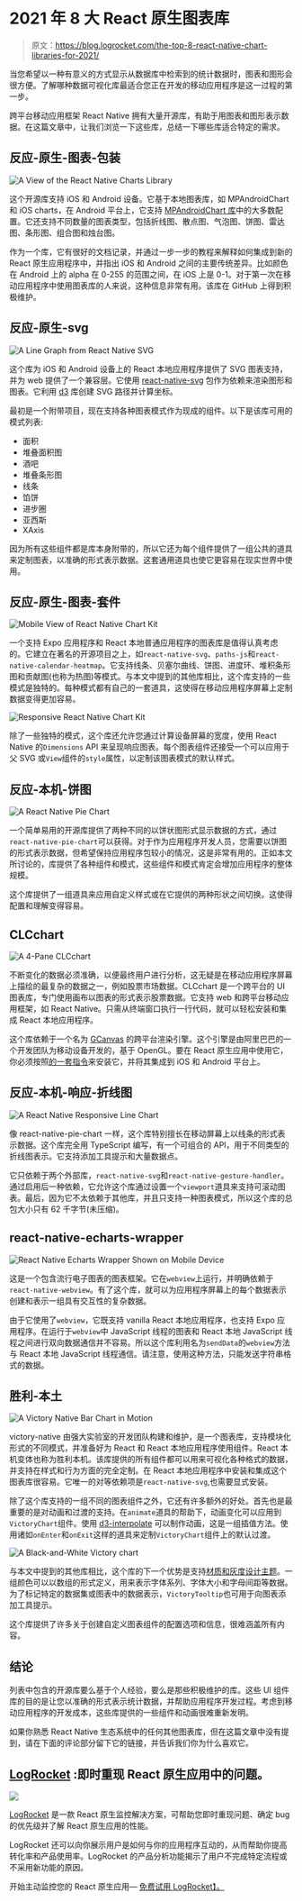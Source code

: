 # 2021 年 8 大 React 原生图表库

> 原文：<https://blog.logrocket.com/the-top-8-react-native-chart-libraries-for-2021/>

当您希望以一种有意义的方式显示从数据库中检索到的统计数据时，图表和图形会很方便。了解哪种数据可视化库最适合您正在开发的移动应用程序是这一过程的第一步。

跨平台移动应用框架 React Native 拥有大量开源库，有助于用图表和图形表示数据。在这篇文章中，让我们浏览一下这些库，总结一下哪些库适合特定的需求。

## 反应-原生-图表-包装

![A View of the React Native Charts Library](img/e35bdeb10c6c966323a49e914eabd9f4.png)

这个开源库支持 iOS 和 Android 设备。它基于本地图表库，如 MPAndroidChart 和 iOS charts，在 Android 平台上，它支持 [MPAndroidChart 库](https://github.com/PhilJay/MPAndroidChart)中的大多数配置。它还支持不同数量的图表类型，包括折线图、散点图、气泡图、饼图、雷达图、条形图、组合图和烛台图。

作为一个库，它有很好的文档记录，并通过一步一步的教程来解释如何集成到新的 React 原生应用程序中，并指出 iOS 和 Android 之间的主要传统差异。比如颜色在 Android 上的 alpha 在 0-255 的范围之间，在 iOS 上是 0-1。对于第一次在移动应用程序中使用图表库的人来说，这种信息非常有用。该库在 GitHub 上得到积极维护。

## 反应-原生-svg

![A Line Graph from React Native SVG](img/ae02475a88279d4f2efa946198c0c623.png)

这个库为 iOS 和 Android 设备上的 React 本地应用程序提供了 SVG 图表支持，并为 web 提供了一个兼容层。它使用 [react-native-svg](https://github.com/react-native-svg/react-native-svg) 包作为依赖来渲染图形和图表。它利用 [d3](https://d3js.org/) 库创建 SVG 路径并计算坐标。

最初是一个附带项目，现在支持各种图表模式作为现成的组件。以下是该库可用的模式列表:

*   面积
*   堆叠面积图
*   酒吧
*   堆叠条形图
*   线条
*   馅饼
*   进步圈
*   亚西斯
*   XAxis

因为所有这些组件都是库本身附带的，所以它还为每个组件提供了一组公共的道具来定制图表，以准确的形式表示数据。这套通用道具也使它更容易在现实世界中使用。

## 反应-原生-图表-套件

![Mobile View of React Native Chart Kit](img/5e068ed3ffe9395b4122c1ae4369efe9.png)

一个支持 Expo 应用程序和 React 本地普通应用程序的图表库是值得认真考虑的。它建立在著名的开源项目之上，如`react-native-svg`、`paths-js`和`react-native-calendar-heatmap`。它支持线条、贝塞尔曲线、饼图、进度环、堆积条形图和贡献图(也称为热图)等模式。与本文中提到的其他库相比，这个库支持的一些模式是独特的。每种模式都有自己的一套道具，这使得在移动应用程序屏幕上定制数据变得更加容易。

![Responsive React Native Chart Kit](img/2975f5d6a58ebcaa0c551e2ff36f79b1.png)

除了一些独特的模式，这个库还允许您通过计算设备屏幕的宽度，使用 React Native 的`Dimensions` API 来呈现响应图表。每个图表组件还接受一个可以应用于父 SVG 或`View`组件的`style`属性，以定制该图表模式的默认样式。

## 反应-本机-饼图

![A React Native Pie Chart](img/83f70b56a8f7affde941f7a25952f0b5.png)

一个简单易用的开源库提供了两种不同的以饼状图形式显示数据的方式，通过`react-native-pie-chart`可以获得。对于作为应用程序开发人员，您需要以饼图的形式表示数据，但希望保持应用程序包较小的情况，这是非常有用的。正如本文所讨论的，库提供了各种组件和模式，这些组件和模式肯定会增加应用程序的整体规模。

这个库提供了一组道具来应用自定义样式或在它提供的两种形状之间切换。这使得配置和理解变得容易。

## CLCchart

![A 4-Pane CLCchart](img/1d92ca251513ef57153dc775da04f743.png)

不断变化的数据必须准确，以便最终用户进行分析，这无疑是在移动应用程序屏幕上描绘的最复杂的数据之一，例如股票市场数据。CLCchart 是一个跨平台的 UI 图表库，专门使用画布以图表的形式表示股票数据。它支持 web 和跨平台移动应用框架，如 React Native。只需从终端窗口执行一行代码，就可以轻松安装和集成 React 本地应用程序。

这个库依赖于一个名为 [GCanvas](https://github.com/alibaba/GCanvas) 的跨平台渲染引擎。这个引擎是由阿里巴巴的一个开发团队为移动设备开发的，基于 OpenGL。要在 React 原生应用中使用它，你必须按照[的一套指令](https://alibaba.github.io/GCanvas/docs/Integrate%20GCanvas%20on%20ReactNative.html)来安装它，并将其集成到 iOS 和 Android 平台上。

## 反应-本机-响应-折线图

![A React Native Responsive Line Chart](img/d66fd33e97bb728bb4a3e9693e54936b.png)

像 react-native-pie-chart 一样，这个库特别擅长在移动屏幕上以线条的形式表示数据。这个库完全用 TypeScript 编写，有一个可组合的 API，用于不同类型的折线图表示。它支持添加工具提示和大量数据点。

它只依赖于两个外部库，`react-native-svg`和`react-native-gesture-handler`。通过启用后一种依赖，它允许这个库通过设置一个`viewport`道具来支持可滚动图表。最后，因为它不太依赖于其他库，并且只支持一种图表模式，所以这个库的总包大小只有 62 千字节(未压缩)。

## react-native-echarts-wrapper

![React Native Echarts Wrapper Shown on Mobile Device](img/6226cf9ff31f211115a0dede0f828000.png)

这是一个包含流行电子图表的图表框架。它在`webview`上运行，并明确依赖于`react-native-webview`。有了这个库，就可以为应用程序屏幕上的每个数据表示创建和表示一组具有交互性的复杂数据。

由于它使用了`webview`，它既支持 vanilla React 本地应用程序，也支持 Expo 应用程序。在运行于`webview`中 JavaScript 线程的图表和 React 本地 JavaScript 线程之间进行双向数据通信并不容易。所以这个库利用名为`sendData`的`webview`方法与 React 本地 JavaScript 线程通信。请注意，使用这种方法，只能发送字符串格式的数据。

## 胜利-本土

![A Victory Native Bar Chart in Motion](img/8ecbf26fdf1094a69b625526ee77ddbe.png)

victory-native 由强大实验室的开发团队构建和维护，是一个图表库，支持模块化形式的不同模式，并准备好为 React 和 React 本地应用程序使用组件。React 本机变体也称为胜利本机。该库提供的所有组件都可以用来可视化各种格式的数据，并支持在样式和行为方面的完全定制。在 React 本地应用程序中安装和集成这个图表库很容易。它唯一的对等依赖项是`react-native-svg`,也需要显式安装。

除了这个库支持的一组不同的图表组件之外，它还有许多额外的好处。首先也是最重要的是对动画和过渡的支持。在`animate`道具的帮助下，动画变化可以应用到`VictoryChart`组件。使用 [d3-interpolate](https://github.com/d3/d3-interpolate) 可以制作动画，这是一组插值方法。使用诸如`onEnter`和`onExit`这样的道具来定制`VictoryChart`组件上的默认过渡。

![A Black-and-White Victory chart](img/fa0d7afd8b9fe78dd3165846fca54c12.png)

与本文中提到的其他库相比，这个库的下一个优势是支持[材质和灰度设计主题](https://formidable.com/open-source/victory/guides/themes)。一组颜色可以以数组的形式定义，用来表示字体系列、字体大小和字母间距等数据。为了标记特定的数据集或图表中的数据表示，`VictoryTooltip`也可用于向图表添加工具提示。

这个库提供了许多关于创建自定义图表组件的配置选项和信息，很难涵盖所有内容。

## 结论

列表中包含的开源库要么基于个人经验，要么是那些积极维护的库。这些 UI 组件库的目的是让您以准确的形式表示统计数据，并帮助应用程序开发过程。考虑到移动应用程序的开发成本，这些库提供的一些组件和动画很难重新发明。

如果你熟悉 React Native 生态系统中的任何其他图表库，但在这篇文章中没有提到，请在下面的评论部分留下它的链接，并告诉我们你为什么喜欢它。

## [LogRocket](https://lp.logrocket.com/blg/react-native-signup) :即时重现 React 原生应用中的问题。

[![](img/110055665562c1e02069b3698e6cc671.png)](https://lp.logrocket.com/blg/react-native-signup)

[LogRocket](https://lp.logrocket.com/blg/react-native-signup) 是一款 React 原生监控解决方案，可帮助您即时重现问题、确定 bug 的优先级并了解 React 原生应用的性能。

LogRocket 还可以向你展示用户是如何与你的应用程序互动的，从而帮助你提高转化率和产品使用率。LogRocket 的产品分析功能揭示了用户不完成特定流程或不采用新功能的原因。

开始主动监控您的 React 原生应用— [免费试用 LogRocket】。](https://lp.logrocket.com/blg/react-native-signup)